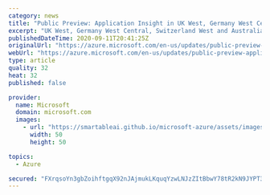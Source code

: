 ```yaml
---
category: news
title: "Public Preview: Application Insight in UK West, Germany West Central, Switzerland West and Australia Central 2"
excerpt: "UK West, Germany West Central, Switzerland West and Australia Central 2 are now Public Preview for customers to start collecting telemetry and analyze their services for health using Application Insight. "
publishedDateTime: 2020-09-11T20:41:25Z
originalUrl: "https://azure.microsoft.com/en-us/updates/public-preview-application-insight-in-uk-west-germany-west-central-switzerland-west-and-australia-central-2/"
webUrl: "https://azure.microsoft.com/en-us/updates/public-preview-application-insight-in-uk-west-germany-west-central-switzerland-west-and-australia-central-2/"
type: article
quality: 32
heat: 32
published: false

provider:
  name: Microsoft
  domain: microsoft.com
  images:
    - url: "https://smartableai.github.io/microsoft-azure/assets/images/organizations/microsoft.com-50x50.jpg"
      width: 50
      height: 50

topics:
  - Azure

secured: "FXrqsoYn3gbZoihftgqX92nJAjmukLKquqYzwLNJzZItBbwY78tR2kN9JYPT3FRhM8ORJNjwO/jUlw6BrFYTri8wpUb93d5Zjb4iLzbcDjoMd4vq5jMnPlaLwtXeft7ECL8eTDoIpuW4zmGeY6LvLjanjz86eIAEk2xtsIQhoR9LjNCYnxNj4pQQ/rlK6VyavqdxLK98VUYOSdKg9Gt8SAP78/WXoeOsDf31SPKrT5/TUuANZBGm1TTJ+HM0Ij+JvmOodJbtP1/TK1tIDxkPsk5WkMY7Zcrn3pkAT5T7W7JDo4ZNSyI1wfjAYcCoeQqOBoCqCR6r5FRVEuvZBjmNsv7StV3ivL/UuXyoueQaxgs=;w63MQHjIJwpioU+pocI/hw=="
---
```


